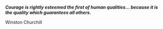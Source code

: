 _**Courage is rightly esteemed the first of human qualities... because it is the quality which guarantees all others.**_

Winston Churchill